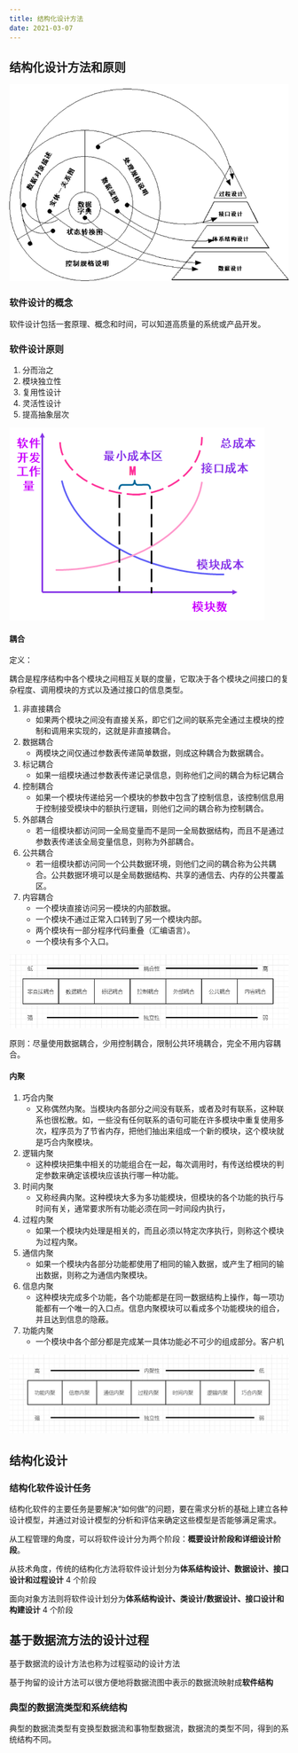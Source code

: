 ```yaml
---
title: 结构化设计方法
date: 2021-03-07
---
```


## 结构化设计方法和原则

![结构化设计与结构化分析的关系](/soft_engineering/image-20210304170648965.png)

### 软件设计的概念

软件设计包括一套原理、概念和时间，可以知道高质量的系统或产品开发。

### 软件设计原则

1. 分而治之
2. 模块独立性
3. 复用性设计
4. 灵活性设计
5. 提高抽象层次

![image-20210304170418939](/soft_engineering/image-20210304170418939.png)

#### 耦合

定义：

耦合是程序结构中各个模块之间相互关联的度量，它取决于各个模块之间接口的复杂程度、调用模块的方式以及通过接口的信息类型。

1. 非直接耦合
   + 如果两个模块之间没有直接关系，即它们之间的联系完全通过主模块的控制和调用来实现的，这就是非直接耦合。
2. 数据耦合
   + 两模块之间仅通过参数表传递简单数据，则成这种耦合为数据耦合。
3. 标记耦合
   + 如果一组模块通过参数表传递记录信息，则称他们之间的耦合为标记耦合
4. 控制耦合
   + 如果一个模块传递给另一个模块的参数中包含了控制信息，该控制信息用于控制接受模块中的额执行逻辑，则他们之间的耦合称为控制耦合。
5. 外部耦合
   + 若一组模块都访问同一全局变量而不是同一全局数据结构，而且不是通过参数表传递该全局变量信息，则称为外部耦合。
6. 公共耦合
   + 若一组模块都访问同一个公共数据环境，则他们之间的耦合称为公共耦合。公共数据环境可以是全局数据结构、共享的通信去、内存的公共覆盖区。
7. 内容耦合
   + 一个模块直接访问另一模块的内部数据。
   + 一个模块不通过正常入口转到了另一个模块内部。
   + 两个模块有一部分程序代码重叠（汇编语言）。
   + 一个模块有多个入口。

![image-20210304172336987](/soft_engineering/image-20210304172336987.png)

原则：尽量使用数据耦合，少用控制耦合，限制公共环境耦合，完全不用内容耦合。

#### 内聚

1. 巧合内聚
   + 又称偶然内聚。当模块内各部分之间没有联系，或者及时有联系，这种联系也很松散。如，一些没有任何联系的语句可能在许多模块中重复使用多次，程序员为了节省内存，把他们抽出来组成一个新的模块，这个模块就是巧合内聚模块。
2. 逻辑内聚
   + 这种模块把集中相关的功能组合在一起，每次调用时，有传送给模块的判定参数来确定该模块应该执行哪一种功能。
3. 时间内聚
   + 又称经典内聚。这种模块大多为多功能模块，但模块的各个功能的执行与时间有关，通常要求所有功能必须在同一时间段内执行，
4. 过程内聚
   + 如果一个模块内处理是相关的，而且必须以特定次序执行，则称这个模块为过程内聚。
5. 通信内聚
   + 如果一个模块内各部分功能都使用了相同的输入数据，或产生了相同的输出数据，则称之为通信内聚模块。
6. 信息内聚
   + 这种模块完成多个功能，各个功能都是在同一数据结构上操作，每一项功能都有一个唯一的入口点。信息内聚模块可以看成多个功能模块的组合，并且达到信息的隐蔽。
7. 功能内聚
   + 一个模块中各个部分都是完成某一具体功能必不可少的组成部分。客户机 

![image-20210304193200290](/soft_engineering/image-20210304193200290.png)

## 结构化设计

### 结构化软件设计任务

结构化软件的主要任务是要解决“如何做”的问题，要在需求分析的基础上建立各种设计模型，并通过对设计模型的分析和评估来确定这些模型是否能够满足需求。

从工程管理的角度，可以将软件设计分为两个阶段：**概要设计阶段和详细设计阶段**。

从技术角度，传统的结构化方法将软件设计划分为**体系结构设计、数据设计、接口设计和过程设计** 4 个阶段

面向对象方法则将软件设计划分为**体系结构设计、类设计/数据设计、接口设计和构建设计** 4 个阶段

## 基于数据流方法的设计过程

基于数据流的设计方法也称为过程驱动的设计方法

基于拘留的设计方法可以很方便地将数据流图中表示的数据流映射成**软件结构**

### 典型的数据流类型和系统结构

典型的数据流类型有变换型数据流和事物型数据流，数据流的类型不同，得到的系统结构不同。